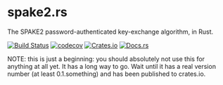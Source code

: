 # spake2.rs
The SPAKE2 password-authenticated key-exchange algorithm, in Rust.

[![Build Status](https://travis-ci.org/warner/spake2.rs.svg?branch=master)](https://travis-ci.org/warner/spake2.rs)
[![codecov](https://codecov.io/gh/warner/spake2.rs/branch/master/graph/badge.svg)](https://codecov.io/gh/warner/spake2.rs)
[![Crates.io](https://img.shields.io/crates/v/spake2.svg)](https://crates.io/crates/spake2)
[![Docs.rs](https://docs.rs/spake2/badge.svg)](https://docs.rs/spake2)


NOTE: this is just a beginning: you should absolutely not use this for anything at all yet. It has a long way to go. Wait until it has a real version number (at least 0.1.something) and has been published to crates.io.
